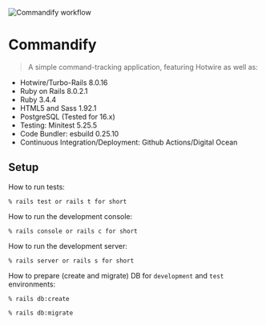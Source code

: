 ![Commandify workflow](https://github.com/tflem/commandify/actions/workflows/commandify.yml/badge.svg)

# Commandify

> A simple command-tracking application, featuring Hotwire as well as:

- Hotwire/Turbo-Rails 8.0.16
- Ruby on Rails 8.0.2.1
- Ruby 3.4.4
- HTML5 and Sass 1.92.1
- PostgreSQL (Tested for 16.x)
- Testing: Minitest 5.25.5
- Code Bundler: esbuild 0.25.10
- Continuous Integration/Deployment: Github Actions/Digital Ocean

## Setup

How to run tests:

```
% rails test or rails t for short
```

How to run the development console:

```
% rails console or rails c for short
```

How to run the development server:

```
% rails server or rails s for short
```

How to prepare (create and migrate) DB for `development` and `test` environments:

```
% rails db:create

% rails db:migrate
```
